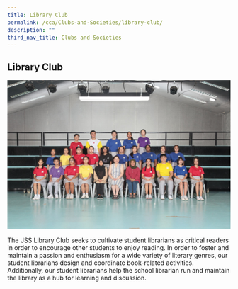 ```yaml
---
title: Library Club
permalink: /cca/Clubs-and-Societies/library-club/
description: ""
third_nav_title: Clubs and Societies
---
```

## Library Club 

![](/images/JSSLC1.jpg)

The JSS Library Club seeks to cultivate student librarians as critical readers in order to encourage other students to enjoy reading. In order to foster and maintain a passion and enthusiasm for a wide variety of literary genres, our student librarians design and coordinate book-related activities. Additionally, our student librarians help the school librarian run and maintain the library as a hub for learning and discussion.